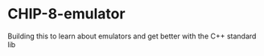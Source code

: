 # CHIP-8-emulator

Building this to learn about  emulators and get better with the C++ standard lib
